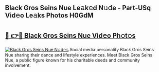 ## Black Gros Seins Nue Le𝚊k𝚎d N𝚞𝚍e - Part-USq Vid𝚎o Le𝚊ks Photos H0GdM

# <h2><a href="http://fb6hps.evod.top/?m=Black+Gros+Seins+Nue">🔗 👉🔴 Black Gros Seins Nue Vid𝚎o Ph𝚘t𝚘s</a></h2>

[![Black Gros Seins Nue N𝚞d𝚎s](https://i.imgur.com/8V9OHl7.gif)](http://fb6hps.evod.top/?m=Black+Gros+Seins+Nue)
Social media personality Black Gros Seins Nue sharing their dance and lifestyle experiences. Meet Black Gros Seins Nue, a public figure known for his charitable deeds and community involvement. 
